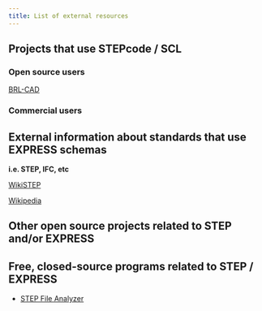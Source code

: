 ```yaml
---
title: List of external resources
---
```


Projects that use STEPcode / SCL
--------------------------------

### Open source users

[BRL-CAD](http://brlcad.org)

### Commercial users

External information about standards that use EXPRESS schemas
-------------------------------------------------------------

**i.e. STEP, IFC, etc**

[WikiSTEP](http://wikistep.org/index.php/Main_Page)

[Wikipedia](http://en.wikipedia.org/wiki/ISO_10303)

Other open source projects related to STEP and/or EXPRESS
---------------------------------------------------------

Free, closed-source programs related to STEP / EXPRESS
------------------------------------------------------

-   [STEP File
    Analyzer](http://ciks.cbt.nist.gov/cgi-bin/ctv/sfa_request.cgi)

